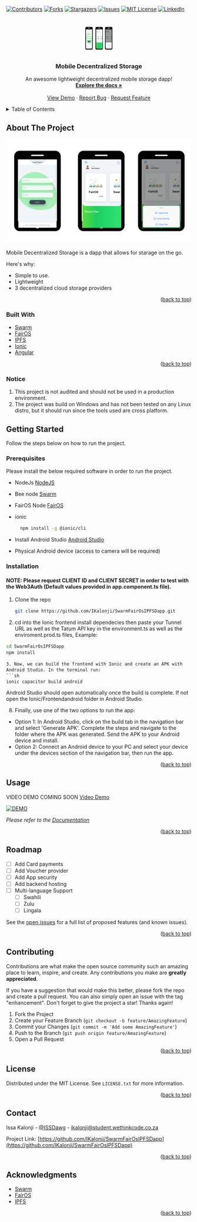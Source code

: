 <div id="top"></div>

[![Contributors][contributors-shield]][contributors-url]
[![Forks][forks-shield]][forks-url]
[![Stargazers][stars-shield]][stars-url]
[![Issues][issues-shield]][issues-url]
[![MIT License][license-shield]][license-url]
[![LinkedIn][linkedin-shield]][linkedin-url]



<!-- PROJECT LOGO -->
<br />
<div align="center">
  <a href="https://github.com/IKalonji/SwarmFairOsIPFSDapp">
    <img src="images/display.png" alt="Logo" width="80" height="80">
  </a>

  <h3 align="center">Mobile Decentralized Storage</h3>

  <p align="center">
    An awesome lightweight decentralized mobile storage dapp! 
    <br />
    <a href="https://github.com/IKalonji/SwarmFairOsIPFSDapp/blob/main/README.md"><strong>Explore the docs »</strong></a>
    <br />
    <br />
    <a href="https://www.youtube.com/watch?v=i_sL1lnBuLk">View Demo</a>
    ·
    <a href="https://github.com/IKalonji/SwarmFairOsIPFSDapp/issues">Report Bug</a>
    ·
    <a href="https://github.com/IKalonji/SwarmFairOsIPFSDapp/issues">Request Feature</a>
  </p>
</div>



<!-- TABLE OF CONTENTS -->
<details>
  <summary>Table of Contents</summary>
  <ol>
    <li>
      <a href="#about-the-project">About The Project</a>
      <ul>
        <li><a href="#built-with">Built With</a></li>
      </ul>
    </li>
    <li>
      <a href="#getting-started">Getting Started</a>
      <ul>
        <li><a href="#prerequisites">Prerequisites</a></li>
        <li><a href="#installation">Installation</a></li>
      </ul>
    </li>
    <li><a href="#usage">Usage</a></li>
    <li><a href="#roadmap">Roadmap</a></li>
    <li><a href="#contributing">Contributing</a></li>
    <li><a href="#license">License</a></li>
    <li><a href="#contact">Contact</a></li>
    <li><a href="#acknowledgments">Acknowledgments</a></li>
  </ol>
</details>



<!-- ABOUT THE PROJECT -->
## About The Project

[![Product Name Screen Shot][product-screenshot]](https://github.com/IKalonji/SwarmFairOsIPFSDapp/blob/main/README.md)

Mobile Decentralized Storage is a dapp that allows for starage on the go.

Here's why:
* Simple to use. 
* Lightweight
* 3 decentralized cloud storage providers 


<p align="right">(<a href="#top">back to top</a>)</p>



### Built With

* [Swarm](https://docs.ethswarm.org/docs/)
* [FairOS](https://docs.fairos.fairdatasociety.org/docs/fairOS-dfs/api-reference/)
* [IPFS](https://ipfs.io/)
* [Ionic](https://ionicframework.com/)
* [Angular](https://angular.io/)

<p align="right">(<a href="#top">back to top</a>)</p>

### Notice

1. This project is not audited and should not be used in a production environment.
2. The project was build on Windows and has not been tested on any Linux distro, but it should run since the tools used are cross platform. 

<!-- GETTING STARTED -->
## Getting Started

Follow the steps below on how to run the project.

### Prerequisites

Please install the below required software in order to run the project.

* NodeJs
  [NodeJS](https://nodejs.org/about/releases)

* Bee node
  [Swarm](https://docs.ethswarm.org/docs/)

* FairOS Node
  [FairOS](https://docs.fairos.fairdatasociety.org/docs/fairOS-dfs/api-reference/)

* ionic
  ```sh
    npm install -g @ionic/cli
  ```

* Install Android Studio
  [Android Studio](https://developer.android.com/studio)

* Physical Android device (access to camera will be required)

### Installation

#### NOTE: Please request CLIENT ID and CLIENT SECRET in order to test with the Web3Auth (Default values provided in app.component.ts file).  

1. Clone the repo
   ```sh
   git clone https://github.com/IKalonji/SwarmFairOsIPFSDapp.git
   ```
2. cd into the Ionic frontend install dependecies then paste your Tunnel URL as well as the Tatum API key in the environment.ts as well as the enviroment.prod.ts files, Example:
  ```sh
  cd SwarmFairOsIPFSDapp
  npm install
  ```
  ```
3. Now, we can build the frontend with Ionic and create an APK with Android Studio. In the terminal run:
  ```sh
  ionic capacitor build android
  ```

  Android Studio should open automatically once the build is complete. If not open the Ionic/Frontendandroid folder in Android Studio.

8. Finally, use one of the two options to run the app:
  * Option 1:
    In Android Studio, click on the build tab in the navigation bar and select 'Generate APK'. Complete the steps and navigate to the folder where the APK was generated. Send the APK to your Android device and install. 
  * Option 2:
    Connect an Android device to your PC and select your device under the devices section of the navigation bar, then run the app.


<p align="right">(<a href="#top">back to top</a>)</p>


<!-- USAGE EXAMPLES -->
## Usage

VIDEO DEMO COMING SOON
[Video Demo](https://www.youtube.com/watch?v=i_sL1lnBuLk)


[![DEMO](https://img.youtube.com/vi/i_sL1lnBuLk/0.jpg)](https://www.youtube.com/watch?v=i_sL1lnBuLk)

_Please refer to the [Documentation](https://github.com/IKalonji/SwarmFairOsIPFSDapp/blob/main/README.md)_

<p align="right">(<a href="#top">back to top</a>)</p>


<!-- ROADMAP -->
## Roadmap

- [ ] Add Card payments
- [ ] Add Voucher provider
- [ ] Add App security
- [ ] Add backend hosting
- [ ] Multi-language Support
    - [ ] Swahili
    - [ ] Zulu
    - [ ] Lingala

See the [open issues](https://github.com/IKalonji/SwarmFairOsIPFSDapp/issues) for a full list of proposed features (and known issues).

<p align="right">(<a href="#top">back to top</a>)</p>



<!-- CONTRIBUTING -->
## Contributing

Contributions are what make the open source community such an amazing place to learn, inspire, and create. Any contributions you make are **greatly appreciated**.

If you have a suggestion that would make this better, please fork the repo and create a pull request. You can also simply open an issue with the tag "enhancement".
Don't forget to give the project a star! Thanks again!

1. Fork the Project
2. Create your Feature Branch (`git checkout -b feature/AmazingFeature`)
3. Commit your Changes (`git commit -m 'Add some AmazingFeature'`)
4. Push to the Branch (`git push origin feature/AmazingFeature`)
5. Open a Pull Request

<p align="right">(<a href="#top">back to top</a>)</p>



<!-- LICENSE -->
## License

Distributed under the MIT License. See `LICENSE.txt` for more information.

<p align="right">(<a href="#top">back to top</a>)</p>



<!-- CONTACT -->
## Contact

Issa Kalonji - [@ISSDawg](https://twitter.com/ISSDawg) - ikalonji@student.wethinkcode.co.za

Project Link: [https://github.com/IKalonji/SwarmFairOsIPFSDapp](https://github.com/IKalonji/SwarmFairOsIPFSDapp)

<p align="right">(<a href="#top">back to top</a>)</p>



<!-- ACKNOWLEDGMENTS -->
## Acknowledgments

* [Swarm](https://docs.ethswarm.org/docs/)
* [FairOS](https://docs.fairos.fairdatasociety.org/docs/fairOS-dfs/api-reference/)
* [IPFS](https://ipfs.io/)

<p align="right">(<a href="#top">back to top</a>)</p>


<!-- MARKDOWN LINKS & IMAGES -->
<!-- https://www.markdownguide.org/basic-syntax/#reference-style-links -->
[contributors-shield]: https://img.shields.io/github/contributors/IKalonji/SwarmFairOsIPFSDapp.svg?style=for-the-badge
[contributors-url]: https://github.com/IKalonji/SwarmFairOsIPFSDapp/graphs/contributors
[forks-shield]: https://img.shields.io/github/forks/IKalonji/SwarmFairOsIPFSDapp.svg?style=for-the-badge
[forks-url]: https://github.com/IKalonji/SwarmFairOsIPFSDapp/network/members
[stars-shield]: https://img.shields.io/github/stars/IKalonji/SwarmFairOsIPFSDapp.svg?style=for-the-badge
[stars-url]: https://github.com/IKalonji/SwarmFairOsIPFSDapp/stargazers
[issues-shield]: https://img.shields.io/github/issues/IKalonji/SwarmFairOsIPFSDapp.svg?style=for-the-badge
[issues-url]: https://github.com/IKalonji/SwarmFairOsIPFSDapp/issues
[license-shield]: https://img.shields.io/github/license/IKalonji/SwarmFairOsIPFSDapp.svg?style=for-the-badge
[license-url]: https://github.com/IKalonji/SwarmFairOsIPFSDapp/blob/main/LICENSE.txt
[linkedin-shield]: https://img.shields.io/badge/-LinkedIn-black.svg?style=for-the-badge&logo=linkedin&colorB=555
[linkedin-url]: https://www.linkedin.com/in/issa-kalonji-b301851ba/
[product-screenshot]: images/display.png
